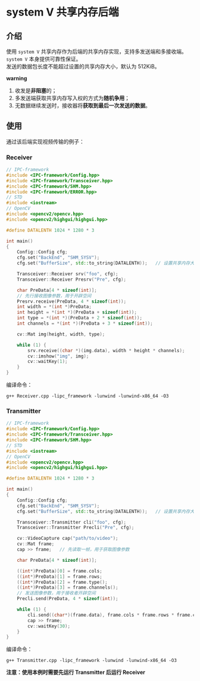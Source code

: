 # system V 共享内存后端

## 介绍

使用 `system V` 共享内存作为后端的共享内存实现，支持多发送端和多接收端。  
`system V` 本身提供可靠性保证。  
发送的数据包长度不能超过设置的共享内存大小，默认为 512KiB。

**warning**
1. 收发是**非阻塞**的；
2. 多发送端获取共享内存写入权的方式为**随机争用**；
3. 无数据继续发送时，接收器将**获取到最后一次发送的数据**。

## 使用

通过该后端实现视频传输的例子：

### Receiver
```cpp
// IPC-framework
#include <IPC-framework/Config.hpp>
#include <IPC-framework/Transceiver.hpp>
#include <IPC-framework/SHM.hpp>
#include <IPC-framework/ERROR.hpp>
// STD
#include <iostream>
// OpenCV
#include <opencv2/opencv.hpp>
#include <opencv2/highgui/highgui.hpp>

#define DATALENTH 1024 * 1280 * 3

int main()
{
	Config::Config cfg;
	cfg.set("BackEnd", "SHM_SYSV");
	cfg.set("BufferSize", std::to_string(DATALENTH));   // 设置共享内存大小

	Transceiver::Receiver srv("foo", cfg);
	Transceiver::Receiver Presrv("Pre", cfg);

	char PreData[4 * sizeof(int)];
    // 先行接收图像参数，用于开辟空间
	Presrv.receive(PreData, 4 * sizeof(int));
	int width = *(int *)PreData;
	int height = *(int *)(PreData + sizeof(int));
	int type = *(int *)(PreData + 2 * sizeof(int));
	int channels = *(int *)(PreData + 3 * sizeof(int));

	cv::Mat img(height, width, type);

	while (1) {
		srv.receive((char *)(img.data), width * height * channels);
		cv::imshow("img", img);
		cv::waitKey(1);
	}
}
```
编译命令：
```
g++ Receiver.cpp -lipc_framework -lunwind -lunwind-x86_64 -O3
```

### Transmitter

```cpp
// IPC-framework
#include <IPC-framework/Config.hpp>
#include <IPC-framework/Transceiver.hpp>
#include <IPC-framework/SHM.hpp>
// STD
#include <iostream>
// OpenCV
#include <opencv2/opencv.hpp>
#include <opencv2/highgui/highgui.hpp>

#define DATALENTH 1024 * 1280 * 3

int main()
{
	Config::Config cfg;
	cfg.set("BackEnd", "SHM_SYSV");
	cfg.set("BufferSize", std::to_string(DATALENTH));   // 设置共享内存大小

	Transceiver::Transmitter cli("foo", cfg);
	Transceiver::Transmitter Precli("Pre", cfg);

	cv::VideoCapture cap("path/to/video");
	cv::Mat frame;
    cap >> frame;   // 先读取一帧，用于获取图像参数

	char PreData[4 * sizeof(int)];

	((int*)PreData)[0] = frame.cols;
	((int*)PreData)[1] = frame.rows;
	((int*)PreData)[2] = frame.type();
	((int*)PreData)[3] = frame.channels();
    // 发送图像参数，用于接收者开辟空间
    Precli.send(PreData, 4 * sizeof(int));

	while (1) {
		cli.send((char*)(frame.data), frame.cols * frame.rows * frame.channels());
        cap >> frame;
		cv::waitKey(30);
	}
}
```
编译命令：
```
g++ Transmitter.cpp -lipc_framework -lunwind -lunwind-x86_64 -O3
```


**注意：使用本例时需要先运行 Transmitter 后运行 Receiver**
